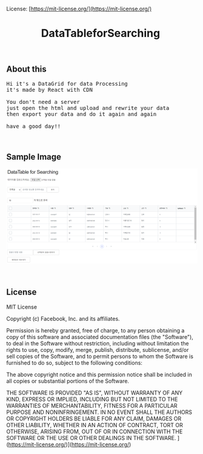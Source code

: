 License: [https://mit-license.org/](https://mit-license.org/)

<h1 align="center">
  DataTableforSearching
  <img src="" alt=""> 
</h1>

&nbsp;
## About this ##
<pre>
Hi it's a DataGrid for data Processing
it's made by React with CDN

You don't need a server 
just open the html and upload and rewrite your data
then export your data and do it again and again

have a good day!!
</pre>

&nbsp;
## Sample Image ##

![](https://github.com/SpaceYam/reactDataTableforSearching/blob/master/exampleImg.svg?raw=true)



&nbsp;
## License ##

MIT License

Copyright (c) Facebook, Inc. and its affiliates.

Permission is hereby granted, free of charge, to any person obtaining a copy
of this software and associated documentation files (the "Software"), to deal
in the Software without restriction, including without limitation the rights
to use, copy, modify, merge, publish, distribute, sublicense, and/or sell
copies of the Software, and to permit persons to whom the Software is
furnished to do so, subject to the following conditions:

The above copyright notice and this permission notice shall be included in all
copies or substantial portions of the Software.

THE SOFTWARE IS PROVIDED "AS IS", WITHOUT WARRANTY OF ANY KIND, EXPRESS OR
IMPLIED, INCLUDING BUT NOT LIMITED TO THE WARRANTIES OF MERCHANTABILITY,
FITNESS FOR A PARTICULAR PURPOSE AND NONINFRINGEMENT. IN NO EVENT SHALL THE
AUTHORS OR COPYRIGHT HOLDERS BE LIABLE FOR ANY CLAIM, DAMAGES OR OTHER
LIABILITY, WHETHER IN AN ACTION OF CONTRACT, TORT OR OTHERWISE, ARISING FROM,
OUT OF OR IN CONNECTION WITH THE SOFTWARE OR THE USE OR OTHER DEALINGS IN THE
SOFTWARE.
](https://mit-license.org/)](https://mit-license.org/)
